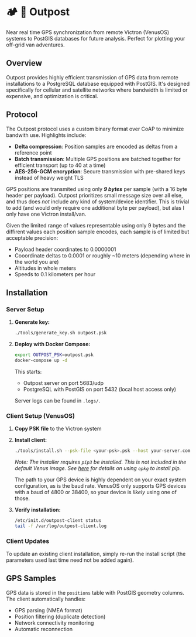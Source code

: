 # 🏕️ 🚐 Outpost

Near real time GPS synchronization from remote Victron (VenusOS) systems to PostGIS databases for future analysis. Perfect for plotting your off-grid van adventures.

## Overview

Outpost provides highly efficient transmission of GPS data from remote installations to a PostgreSQL database equipped with PostGIS. It's designed specifically for cellular and satellite networks where bandwidth is limited or expensive, and optimization is critical.

## Protocol

The Outpost protocol uses a custom binary format over CoAP to minimize bandwith use. Highlights include:

- **Delta compression**: Position samples are encoded as deltas from a reference point
- **Batch transmission**: Multiple GPS positions are batched together for efficient transport (up to 40 at a time)
- **AES-256-GCM encryption**: Secure transmission with pre-shared keys instead of heavy weight TLS

GPS positions are transmited using only **_9 bytes_** per sample (with a 16 byte header per payload). Outpost prioritizes small message size over all else, and thus does _not_ include any kind of system/device identifier. This is trivial to add (and would only require one additional byte per payload), but alas I only have one Victron install/van.

Given the limited range of values representable using only 9 bytes and the diffirent values each position sample encodes, each sample is of limited but acceptable precision:

- Payload header coordinates to 0.0000001
- Cooordinate deltas to 0.0001 or roughly ~10 meters (depending where in the world you are)
- Altitudes in whole meters
- Speeds to 0.1 kilometers per hour

## Installation

### Server Setup

1. **Generate key:**
   ```bash
   ./tools/generate_key.sh outpost.psk
   ```
   
2. **Deploy with Docker Compose:**
   ```bash
   export OUTPOST_PSK=outpost.psk
   docker-compose up -d
   ```

   This starts:
   - Outpost server on port 5683/udp
   - PostgreSQL with PostGIS on port 5432 (local host access only)

   Server logs can be found in `.logs/`.

### Client Setup (VenusOS)

1. **Copy PSK file** to the Victron system

2. **Install client:**
   ```bash
   ./tools/install.sh --psk-file <your-psk>.psk --host your-server.com --device /dev/ttyUSB0 --baud 38400
   ```

      _Note: The installer requires `pip3` be installed. This is not included in the default Venus image. See [here](https://github.com/victronenergy/venus/wiki/commandline---development#opkg) for details on using `opkg` to install pip._

   The path to your GPS device is highly dependent on your exact system configuration, as is the baud rate. VenusOS only supports GPS devices with a baud of 4800 or 38400, so your device is _likely_ using one of those.

3. **Verify installation:**
   ```bash
   /etc/init.d/outpost-client status
   tail -f /var/log/outpost-client.log
   ```

### Client Updates

To update an existing client installation, simply re-run the install script (the parameters used last time need not be added again).

## GPS Samples

GPS data is stored in the `positions` table with PostGIS geometry columns. The client automatically handles:
- GPS parsing (NMEA format)
- Position filtering (duplicate detection)
- Network connectivity monitoring
- Automatic reconnection
